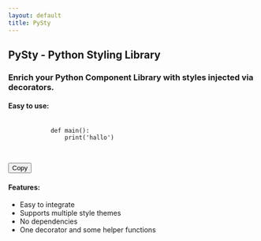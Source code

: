 ```yaml
---
layout: default
title: PySty
---
```

## PySty - Python Styling Library
### Enrich your Python Component Library with styles injected via decorators.

#### Easy to use:
<div class="code-container">
    <pre>
        <code class="language-python">
            def main():
                print('hallo')
        </code>
    </pre>
    <button class="copy-btn" onclick="copyCode(this)">Copy</button>
</div>

#### Features:
- Easy to integrate
- Supports multiple style themes
- No dependencies
- One decorator and some helper functions
